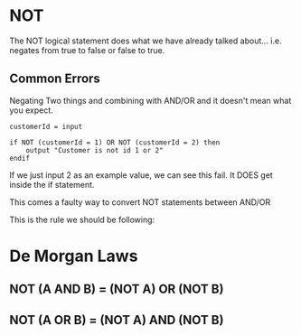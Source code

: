 # NOT

The NOT logical statement does what we have already talked about... i.e.
negates from true to false or false to true.

## Common Errors

Negating Two things and combining with AND/OR and it doesn't mean what you expect.

```
customerId = input

if NOT (customerId = 1) OR NOT (customerId = 2) then
    output "Customer is not id 1 or 2"
endif
```

If we just input 2 as an example value, we can see this fail.
It DOES get inside the if statement.

This comes a faulty way to convert NOT statements between AND/OR

This is the rule we should be following:

# De Morgan Laws

## NOT (A AND B) = (NOT A) OR (NOT B)

## NOT (A OR B) = (NOT A) AND (NOT B)


